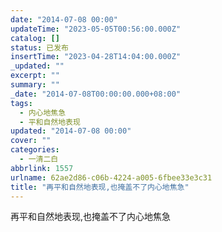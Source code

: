 ```yaml
---
date: "2014-07-08 00:00"
updateTime: "2023-05-05T00:56:00.000Z"
catalog: []
status: 已发布
insertTime: "2023-04-28T14:04:00.000Z"
_updated: ""
excerpt: ""
summary: ""
_date: "2014-07-08T00:00:00.000+08:00"
tags:
  - 内心地焦急
  - 平和自然地表现
updated: "2014-07-08 00:00"
cover: ""
categories:
  - 一清二白
abbrlink: 1557
urlname: 62ae2d86-c06b-4224-a005-6fbee33e3c31
title: "再平和自然地表现,也掩盖不了内心地焦急"
---
```


再平和自然地表现,也掩盖不了内心地焦急
